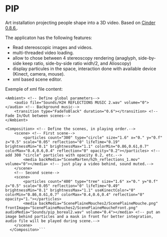 # PIP
Art installation projecting people shape into a 3D video. Based on [Cinder 0.8.6.](http://libcinder.org/download/).

The applicaton has the following features:
- Read stereoscopic images and videos.
- multi-threaded video loading.
- allow to chose between 4 stereoscopy rendering (anaglyph, side-by-side keep ratio, side-by-side ratio widh/2, and Alioscopy)
- display particules in the space, interaction done with available device (Kinect, camera, mouse).
- xml based scene editor.

Exemple of xml file content:
```
<Ambient> <!-- Define global parameters-->
    <audio file="Sounds/H2H REFLECTIONS MUSIC 2.wav" volume="0"></audio> <!-- Background music-->
    <transition type="FadeToBlack" duration="0.6"></transition> <!-- Fade In/Out between scenes-->
</Ambient>

<Composition> <!-- Define the scenes, in playing order.-->
    <scene> <!-- First scene-->
        <particles count="300" type="circle" size="1.6" x="0." y="0.f" z="0.5" scale="0.05" reflection="0" lifeTime="0.19" brightnessMin="0.1" brightnessMax="1.1" colorMin="0.86,0.61,0.7" colorMax="0.4,0.6,0.4" reflection="0" opacity="0.2"></particles> <!-- add 300 "circle" particles with opacity 0.2, etc.-->
        <media backMedia="SceneMarten/h2h_reflections_1.mov" volume="0"></media> <!-- just play a video behind, sound muted.-->
    </scene>
    <!-- Second scene-->
    <scene>
        <particles count="400" type="tree" size="1.6" x="0." y="0.f" z="0.5" scale="0.05" reflection="0" lifeTime="0.49" brightnessMin="0.1" brightnessMax="1.1" useKinectColor="0" colorMin="0.86,0.61,0.7" colorMax="0.4,0.6,0.4" reflection="0" opacity="1."></particles>
        <media backMedia="ScenePlaineMouches2/ScenePlaineMouche.png" frontImage="ScenePlaineMouches2/ScenePlaineMoucheFront.png" audioMedia="Sounds/pip_boreal2.wav" volume="0.4"></media> <!-- put an image behind particles and a mask in front for better integration, audio file will be played during scene.-->
    </scene>
  </Compositon>```
